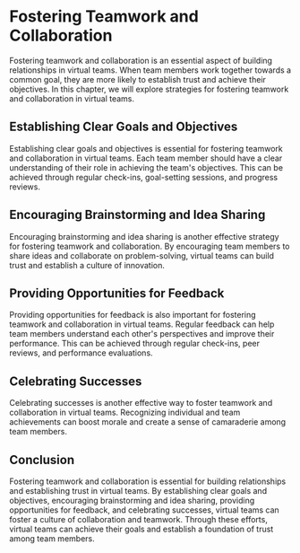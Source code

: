 # Fostering Teamwork and Collaboration

Fostering teamwork and collaboration is an essential aspect of building relationships in virtual teams. When team members work together towards a common goal, they are more likely to establish trust and achieve their objectives. In this chapter, we will explore strategies for fostering teamwork and collaboration in virtual teams.

Establishing Clear Goals and Objectives
---------------------------------------

Establishing clear goals and objectives is essential for fostering teamwork and collaboration in virtual teams. Each team member should have a clear understanding of their role in achieving the team's objectives. This can be achieved through regular check-ins, goal-setting sessions, and progress reviews.

Encouraging Brainstorming and Idea Sharing
------------------------------------------

Encouraging brainstorming and idea sharing is another effective strategy for fostering teamwork and collaboration. By encouraging team members to share ideas and collaborate on problem-solving, virtual teams can build trust and establish a culture of innovation.

Providing Opportunities for Feedback
------------------------------------

Providing opportunities for feedback is also important for fostering teamwork and collaboration in virtual teams. Regular feedback can help team members understand each other's perspectives and improve their performance. This can be achieved through regular check-ins, peer reviews, and performance evaluations.

Celebrating Successes
---------------------

Celebrating successes is another effective way to foster teamwork and collaboration in virtual teams. Recognizing individual and team achievements can boost morale and create a sense of camaraderie among team members.

Conclusion
----------

Fostering teamwork and collaboration is essential for building relationships and establishing trust in virtual teams. By establishing clear goals and objectives, encouraging brainstorming and idea sharing, providing opportunities for feedback, and celebrating successes, virtual teams can foster a culture of collaboration and teamwork. Through these efforts, virtual teams can achieve their goals and establish a foundation of trust among team members.
